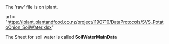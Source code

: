 The 'raw' file is on iplant. 

url = "https://iplant.plantandfood.co.nz/project/I190710/DataProtocols/SVS_PotatoOnion_SoilWater.xlsx"

The Sheet for soil water is called **SoilWaterMainData**

